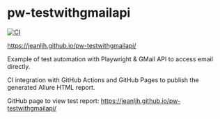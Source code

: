 # pw-testwithgmailapi

[![CI](https://github.com/jeanljh/pw-testwithgmailapi/actions/workflows/main.yml/badge.svg)](https://github.com/jeanljh/pw-testwithgmailapi/actions/workflows/main.yml)

https://jeanljh.github.io/pw-testwithgmailapi/

Example of test automation with Playwright & GMail API to access email directly.

CI integration with GitHub Actions and GitHub Pages to publish the generated Allure HTML report.

GitHub page to view test report: https://jeanljh.github.io/pw-testwithgmailapi/
